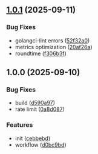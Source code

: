 ## [1.0.1](https://github.com/yggdrion/sqts/compare/v1.0.0...v1.0.1) (2025-09-11)

### Bug Fixes

* golangci-lint errors ([52f32a0](https://github.com/yggdrion/sqts/commit/52f32a0b77590ef87512584b89a048fff813babb))
* metrics optimization ([20af26a](https://github.com/yggdrion/sqts/commit/20af26abc9f83f5058bcf1c7f8672e8b2ff01276))
* roundtime ([f306b3f](https://github.com/yggdrion/sqts/commit/f306b3f1303913b26a42cb0c1f7f7b9d0aa30815))

## 1.0.0 (2025-09-10)

### Bug Fixes

* build ([d590a97](https://github.com/yggdrion/sqts/commit/d590a97576703e34bec1c715dda8b8a7f8ea06c5))
* rate limit ([0a8d087](https://github.com/yggdrion/sqts/commit/0a8d0877cbf1d5b2c2780c015810b054d3f87d6a))

### Features

* init ([cebbebd](https://github.com/yggdrion/sqts/commit/cebbebd86c42f8c5f025f7d55c6d73ecc33c4af0))
* workflow ([d0bc9bd](https://github.com/yggdrion/sqts/commit/d0bc9bdca249a43bdb628b1b197c33f963eb472c))
